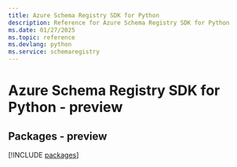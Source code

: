 ```yaml
---
title: Azure Schema Registry SDK for Python
description: Reference for Azure Schema Registry SDK for Python
ms.date: 01/27/2025
ms.topic: reference
ms.devlang: python
ms.service: schemaregistry
---
```

# Azure Schema Registry SDK for Python - preview
## Packages - preview
[!INCLUDE [packages](schema-registry-index.md)]